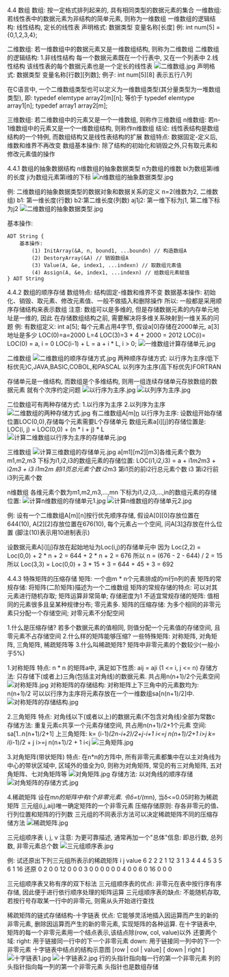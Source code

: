 4.4 数组
数组: 按一定格式排列起来的, 具有相同类型的数据元素的集合
一维数组: 若线性表中的数据元素为非结构的简单元素, 则称为一维数组
一维数组的逻辑结构: 线性结构, 定长的线性表
声明格式: 数据类型  变量名称[长度]
例: int num[5] = {0,1,2,3,4};

二维数组: 若一维数组中的数据元素又是一维数组结构, 则称为二维数组
二维数组的逻辑结构:
    1.非线性结构 每一个数据元素既在一个行表中, 又在一个列表中
    2.线性结构 该线性表的每个数据元素也是一个定长的线性表
![二维数组.jpg](images/二维数组.jpg)
声明格式: 数据类型 变量名称[行数][列数];
        例子: int num[5][8] 表示五行八列

在C语言中, 一个二维数组类型也可以定义为一维数组类型(其分量类型为一堆数组类型), 即:
typedef elemtype array2[m][n];
等价于
typedef elemtype array1[n];
typedef array1 array2[m];

三维数组: 若二维数组中的元素又是一个一维数组, 则称作三维数组
n维数组: 若n-1维数组中的元素又是一个一维数组结构, 则称作n维数组
结论:
    线性表结构是数组结构的一个特例, 而数组结构又是线性表结构的扩展
数组特点: 数据固定-定义后, 维数和维界不再改变
数组基本操作: 
    除了结构的初始化和销毁之外,只有取元素和修改元素值的操作

4.4.1 数组的抽象数据结构
n维数组的抽象数据类型
n为数组的维数
bi为数组第i维的长度
ji为数组元素第i维的下标
![n维数组的抽象数据类型.jpg](images/n维数组的抽象数据类型.jpg)

例: 二维数组的抽象数据类型的数据对象和数据关系的定义
n=2(维数为2, 二维数组)
b1: 第一维长度(行数) b2:第二维长度(列数)
aj1j2: 第一维下标为j1, 第二维下标为j2
![二维数组的抽象数据类型.jpg](images/二维数组的抽象数据类型.jpg)

基本操作:
```
ADT String {
    基本操作:
        (1) InitArray(&A, n, bound1, ...boundn) // 构造数组A
        (2) DestoryArray(&A) // 销毁数组A
        (3) Value(A, &e, index1, ...indexn) // 取数组元素值
        (4) Assign(A, &e, index1, ...indexn) // 给数组元素赋值
} ADT String
```

4.4.2 数组的顺序存储
数组特点: 结构固定-维数和维界不变
数据基本操作: 初始化、销毁、取元素、修改元素值、一般不做插入和删除操作
所以: 一般都是采用顺序存储结构来表示数组
注意: 数组可以是多维的, 但是存储数据元素的内存单元地址是一维的, 因此
在存储数组结构之前, 需要解决将多维关系映射到一维关系的问题
例: 有数组定义: int a[5];
每个元素占用4字节, 假设a[0]存储在2000单元, a[3]地址是多少
LOC(0)=a=2000 L=4
LOC(3)=3 * 4 + 2000 = 2012
LOC(i)=
        LOC(0) = a, i = 0
        LOC(i-1) + L = a + i * L, i > 0;
![一维数组计算存储单元.jpg](images/一维数组计算存储单元.jpg)

二维数组
![二维数组的顺序存储方式.jpg](images/二维数组的顺序存储方式.jpg)
两种顺序存储方式:
    以行序为主序(低下标优先)C,JAVA,BASIC,COBOL,和PASCAL
    以列序为主序(高下标优先)FORTRAN

存储单元是一维结构, 而数组是个多维结构, 则用一组连续存储单元存放数组的数据元素
就有个次序约定问题
![以行序为主序.jpg](images/以行序为主序.jpg)
![以列序为主序.jpg](images/以列序为主序.jpg)

二位数组可有两种存储方式:
    1.以行序为主序
    2.以列序为主序
![二维数组的两种存储方式.jpg](images/二维数组的两种存储方式.jpg)
有二维数组A[m][n](A[0..m-1][0..n-1])
以行序为主序:
设数组开始存储位置LOC(0,0),存储每个元素需要L个存储单元
数组元素a[i][j]的存储位置是: LOC(i, j) = LOC(0,0) + (n * i + j) * L
![计算二维数组以行序为主序的存储单元.jpg](images/计算二维数组以行序为主序的存储单元.jpg)

三维数组
![计算三维数组的存储单元.jpg](images/计算三维数组的存储单元.jpg)
a[m1][m2][m3]各维元素个数为m1,m2,m3
下标为i1,i2,i3的数组元素的存储位置:
    LOC(i1,i2,i3) = a + i1*m2*m3 + i2*m3 + i3
i1*m2*m 前i1页总元素个数
i2*m3 第i1页的前i2行总元素个数
i3 第i2行前i3列元素个数

n维数组
各维元素个数为m1,m2,m3,...,mn
下标为i1,i2,i3,...,in的数组元素的存储位置:
![计算n维数组的存储单元1.jpg](images/计算n维数组的存储单元1.jpg)
![计算n维数组的存储单元2.jpg](images/计算n维数组的存储单元2.jpg)

例: 设有一个二维数组A[m][n]按行优先顺序存储, 假设A[0][0]存放位置在644(10),
A[2][2]存放位置在676(10), 每个元素占一个空间, 问A[3][3](10)存放在什么位置
(脚注(10)表示用10进制表示)

设数据元素A[i][j]存放在起始地址为Loc(i,j)的存储单元中
因为 Loc(2,2) = Loc(0,0) + 2 * n + 2 = 644 + 2 * n + 2 = 676
所以 n = (676 - 2 - 644) / 2 = 15
所以 Loc(3,3) = Loc(0,0) + 3 * 15 + 3 = 644 + 45 + 3 = 692

4.4.3 特殊矩阵的压缩存储
矩阵: 一个由m * n个元素排成的m行n列的表
矩阵的常规存储: 将矩阵(二阶矩阵)描述为一个二维数组
矩阵的常规存储的特点:
    可以对其元素进行随机存取;
    矩阵运算非常简单; 存储密度为1
不适宜常规存储的矩阵: 值相同的元素很多且呈某种规律分布; 零元素多.
矩阵的压缩存储: 为多个相同的非零元素只分配一个存储空间;
对零元素不分配空间

1.什么是压缩存储?
若多个数据元素的值相同, 则值分配一个元素值的存储空间, 且零元素不占存储空间
2.什么样的矩阵能够压缩?
一些特殊矩阵: 对称矩阵, 对角矩阵, 三角矩阵, 稀疏矩阵等
3.什么叫稀疏矩阵?
矩阵中非零元素的个数较少(一般小于5%)

1.对称矩阵
特点: n * n 的矩阵a中, 满足如下性质:
    aij = aji (1 <= i, j <= n)
存储方法: 只存储下(或者上)三角(包括主对角线)的数据元素. 共占用n(n+1)/2个元素空间
![对称矩阵.jpg](images/对称矩阵.jpg)
对称矩阵的存储结构:
对称矩阵上下三角中的元素数均为:
n(n+1)/2
可以以行序为主序将元素存放在一个一维数组sa[n(n+1)/2]中.
![对称矩阵的存储结构.jpg](images/对称矩阵的存储结构.jpg)

2.三角矩阵
特点: 对角线以下(或者以上)的数据元素(不包含对角线)全部为常数c
存储方法: 重复元素c共享一个元素存储空间, 共占用n(n+1)/2+1个元素
空间: sa[1..n(n+1)/2+1]
上三角矩阵:
    k=
        (i-1)*(2n-i+2)/2+j-i+1 i<=j
        n(n+1)/2+1 i>j
    k=
        i*(i-1)/2 + j i>=j
        n(n+1)/2 + 1 i<j
![三角矩阵.jpg](images/三角矩阵.jpg)
        
3.对角矩阵(带状矩阵)
特点: 在n*n的方阵中, 所有非零元素都集中在以主对角线为中心的带状区域中,
区域外的值全为0, 则称为对角矩阵, 常见的有三对角矩阵, 五对角矩阵、七对角矩阵等
![对角矩阵.jpg](images/对角矩阵.jpg)
存储方法: 以对角线的顺序存储
![对角矩阵的存储方式.jpg](images/对角矩阵的存储方式.jpg)

4.稀疏矩阵
设在m*n的矩阵中有t个非零元素. 令δ=t/(m*n), 当δ<=0.05时称为稀疏矩阵
三元组(i,j,aij)唯一确定矩阵的一个非零元素
压缩存储原则: 存各非零元的值、行列位置和矩阵的行列数
三元组的不同表示方法可以决定稀疏矩阵不同的压缩存储方法
![稀疏矩阵.jpg](images/稀疏矩阵.jpg)

三元组顺序表 i, j, v
注意: 为更可靠描述, 通常再加一个"总体"信息: 即总行数, 总列数, 非零元素总个数
![三元组顺序表.jpg](images/三元组顺序表.jpg)

例: 试还原出下列三元组所表示的稀疏矩阵
i       j       value
6       2       2
2       1       12
3       1       3
4       4       4
5       3       5
6       1       16
还原
0       2       0       0
12      0       0       0
3       0       0       0
0       0       0       4
0       0       6       0
16      0       0       0

三元组顺序表又称有序的双下标法
三元组顺序表的优点: 非零元在表中按行序有序存储, 因此便于进行依行顺序处理的矩阵运算
三元组顺序表的缺点: 不能随机存取, 若按行号存取某一行中的非零元, 则需从头开始进行查找

稀疏矩阵的链式存储结构-十字链表
优点: 它能够灵活地插入因运算而产生的新的非零元素,
删除因运算而产生的新的零元素, 实现矩阵的各种运算.
在十字链表中, 矩阵的每一个非零元素用一个结点表示,该结点除(row, col, value)以外
还要两个域:
    right: 用于链接同一行中的下一个非零元素
    down: 用于链接同一列中的下一个非零元素
十字链表中结点的结构示意图
[row | col | value]
[  down  | right  ]
![十字链表1.jpg](images/十字链表1.jpg)
![十字链表2.jpg](images/十字链表2.jpg)
行的头指针指向每一行的第一个非零元素
列的头指针指向每一列的第一个非零元素
头指针也是数组存储
